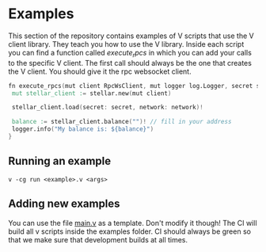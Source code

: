 # Examples

This section of the repository contains examples of V scripts that use the V client library. They teach you how to use the V library. Inside each script you can find a function called $execute_rpcs$ in which you can add your calls to the specific V client. The first call should always be the one that creates the V client. You should give it the rpc websocket client.

```v
fn execute_rpcs(mut client RpcWsClient, mut logger log.Logger, secret string, network string) ! {
 mut stellar_client := stellar.new(mut client)

 stellar_client.load(secret: secret, network: network)!

 balance := stellar_client.balance("")! // fill in your address
 logger.info("My balance is: ${balance}")
}
```

## Running an example

`v -cg run <example>.v <args>`

## Adding new examples

You can use the file [main.v](main.v) as a template. Don't modify it though! The CI will build all v scripts inside the examples folder. CI should always be green so that we make sure that development builds at all times. 
